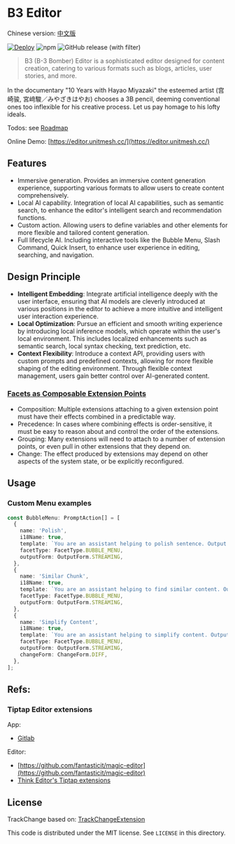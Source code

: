 # B3 Editor

Chinese version: [中文版](./README.zh.md)

[![Deploy](https://github.com/unit-mesh/3b/actions/workflows/deploy.yml/badge.svg)](https://github.com/unit-mesh/3b/actions/workflows/deploy.yml)
![npm](https://img.shields.io/npm/v/b3-editor)
![GitHub release (with filter)](https://img.shields.io/github/v/release/unit-mesh/b3)

> B3 (B-3 Bomber) Editor is a sophisticated editor designed for content creation, catering to various formats such as blogs, articles, user stories, and more.

In the documentary "10 Years with Hayao Miyazaki"  the esteemed artist (宫崎骏, 宮﨑駿／みやざきはやお) chooses a 3B
pencil,
deeming conventional ones too inflexible for his creative process. Let us pay homage to his lofty ideals.

Todos: see [Roadmap](https://github.com/unit-mesh/3b/issues/1)

Online Demo: [https://editor.unitmesh.cc/](https://editor.unitmesh.cc/)

## Features

- Immersive generation. Provides an immersive content generation experience, supporting various formats to allow users to create content comprehensively.
- Local AI capability. Integration of local AI capabilities, such as semantic search, to enhance the editor's intelligent search and recommendation functions.
- Custom action. Allowing users to define variables and other elements for more flexible and tailored content generation.
- Full lifecycle AI. Including interactive tools like the Bubble Menu, Slash Command, Quick Insert, to enhance user experience in editing, searching, and navigation.

## Design Principle

- **Intelligent Embedding**: Integrate artificial intelligence deeply with the user interface, ensuring that AI models are cleverly introduced at various positions in the editor to achieve a more intuitive and intelligent user interaction experience.
- **Local Optimization**: Pursue an efficient and smooth writing experience by introducing local inference models, which operate within the user's local environment. This includes localized enhancements such as semantic search, local syntax checking, text prediction, etc.
- **Context Flexibility**: Introduce a context API, providing users with custom prompts and predefined contexts, allowing for more flexible shaping of the editing environment. Through flexible context management, users gain better control over AI-generated content.

### [Facets as Composable Extension Points](https://marijnhaverbeke.nl/blog/facets.html)

* Composition: Multiple extensions attaching to a given extension point must have their effects combined in a
  predictable way.
* Precedence: In cases where combining effects is order-sensitive, it must be easy to reason about and control the order
  of the extensions.
* Grouping: Many extensions will need to attach to a number of extension points, or even pull in other extensions that
  they depend on.
* Change: The effect produced by extensions may depend on other aspects of the system state, or be explicitly
  reconfigured.

## Usage

### Custom Menu examples

```typescript
const BubbleMenu: PromptAction[] = [
  {
    name: 'Polish',
    i18Name: true,
    template: `You are an assistant helping to polish sentence. Output in markdown format. \n ###${DefinedVariable.SELECTION}###`,
    facetType: FacetType.BUBBLE_MENU,
    outputForm: OutputForm.STREAMING,
  },
  {
    name: 'Similar Chunk',
    i18Name: true,
    template: `You are an assistant helping to find similar content. Output in markdown format. \n ###${DefinedVariable.SELECTION}###`,
    facetType: FacetType.BUBBLE_MENU,
    outputForm: OutputForm.STREAMING,
  },
  {
    name: 'Simplify Content',
    i18Name: true,
    template: `You are an assistant helping to simplify content. Output in markdown format. \n ###${DefinedVariable.SELECTION}###`,
    facetType: FacetType.BUBBLE_MENU,
    outputForm: OutputForm.STREAMING,
    changeForm: ChangeForm.DIFF,
  },
];
```

## Refs:

### Tiptap Editor extensions

App:

- [Gitlab](https://gitlab.com/gitlab-org/gitlab/-/tree/master/app/assets/javascripts/content_editor/extensions)

Editor:

- [https://github.com/fantasticit/magic-editor](https://github.com/fantasticit/magic-editor)
- [Think Editor's Tiptap extensions](https://github.com/fantasticit/think/tree/main/packages/client/src/tiptap/core/extensions)

## License

TrackChange based on: [TrackChangeExtension](https://github.com/chenyuncai/tiptap-track-change-extension)

This code is distributed under the MIT license. See `LICENSE` in this directory.
